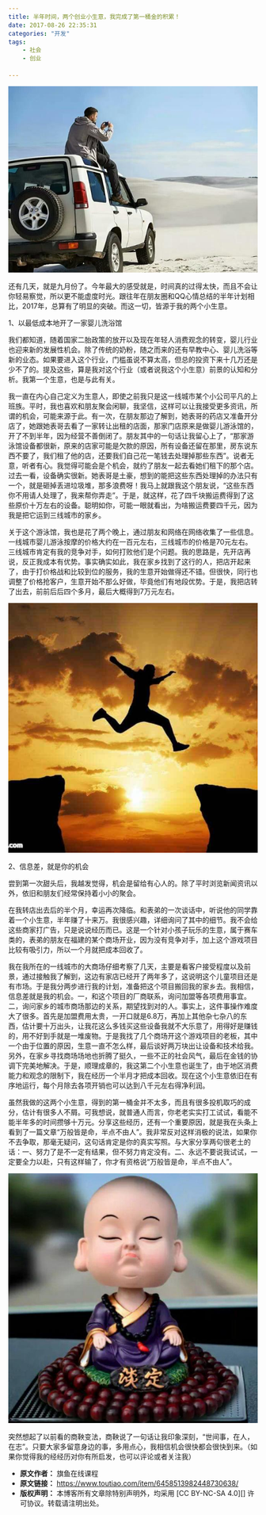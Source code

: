 ```yaml
---
title: 半年时间，两个创业小生意，我完成了第一桶金的积累！
date: 2017-08-26 22:35:31
categories: "开发"
tags:
	- 社会
	- 创业

---
```


![半年时间，两个创业小生意，我完成了第一桶金的积累！][AQIR-MEBN-BMBB.jpg]

还有几天，就是九月份了。今年最大的感受就是，时间真的过得太快，而且不会让你轻易察觉，所以更不能虚度时光。跟往年在朋友圈和QQ心情总结的半年计划相比，2017年，总算有了明显的突破。而这一切，皆源于我的两个小生意。

1、以最低成本地开了一家婴儿洗浴馆

我们都知道，随着国家二胎政策的放开以及现在年轻人消费观念的转变，婴儿行业也迎来新的发展性机会。除了传统的奶粉，随之而来的还有早教中心、婴儿洗浴等新的业态。如果要进入这个行业，门槛虽说不算太高，但总的投资下来十几万还是少不了的。提及这些，算是我对这个行业（或者说我这个小生意）前景的认知和分析。我第一个生意，也是与此有关。

我一直在内心自己定义为生意人，即使之前我只是这一线城市某个小公司平凡的上班族。平时，我也喜欢和朋友聚会闲聊，我坚信，这样可以让我接受更多资讯，所谓的机会，可能来源于此。有一次，在朋友那边了解到，她表哥的药店又准备开分店了，她跟她表哥去看了一家转让出租的店面，那家门店原来是做婴儿游泳馆的，开了不到半年，因为经营不善倒闭了。朋友其中的一句话让我留心上了，“那家游泳馆设备都很新，原来的店家可能是欠款的原因，所有设备还留在那里，房东说东西不要了，我们租了他的店，还要我们自己花一笔钱去处理掉那些东西”。说者无意，听者有心。我觉得可能会是个机会，就约了朋友一起去看她们租下的那个店。过去一看，设备确实很新。她表哥是土豪，想到的能把这些东西处理掉的办法只有一个，就是砸掉丢进垃圾堆，那多浪费呀！我马上就跟我这个朋友说，“这些东西你不用请人处理了，我来帮你弄走”。于是，就这样，花了四千块搬运费得到了这些原价十万左右的设备。聪明如你，可能一眼就看出，为啥搬运费要四千元，因为我是把它运到三线城市的家乡。

关于这个游泳馆，我也是花了两个晚上，通过朋友和网络在网络收集了一些信息。一线城市婴儿游泳按摩的价格大约在一百元左右，三线城市的价格是70元左右。三线城市肯定有我的竞争对手，如何打败他们是个问题。我的思路是，先开店再说，反正我成本有优势。事实确实如此，我在家乡找到了这行的人，把店开起来了，由于打价格战和比较到位的服务，我的生意开始做得还不错。但很快，同行也调整了价格抢客户，生意开始不那么好做，毕竟他们有地段优势。于是，我把店转了出去，前前后后四个多月，最后大概得到7万元左右。

![半年时间，两个创业小生意，我完成了第一桶金的积累！][V6RB-VJ32-QAAI.jpg]

2、信息差，就是你的机会

尝到第一次甜头后，我越发觉得，机会是留给有心人的。除了平时浏览新闻资讯以外，依旧和朋友们经常保持着小小的聚会。

在我转店出去后的半个月，幸运再次降临。和表弟的一次谈话中，听说他的同学靠着一个小生意，半年赚了十来万。我很感兴趣，详细询问了其中的细节。我不会给这些商家打广告，只是说说经历而已。这是一个针对小孩子玩乐的生意，属于赛车类的，表弟的朋友在福建的某个商场开业，因为没有竞争对手，加上这个游戏项目比较有吸引力，所以一个月就把成本回收了。

我在我所在的一线城市的大商场仔细考察了几天，主要是看客户接受程度以及前景，通过接触我了解到，这边有家店已经开了两年多了，这说明这个儿童项目还是有市场。于是我分两步进行我的计划，准备把这个项目搬回我的家乡去。我相信，信息差就是我的机会。一，和这个项目的厂商联系，询问加盟等各项费用事宜。二，询问家乡的城市商场那边的关系，期望找到对的人。事实上，这件事操作难度大了很多。首先是加盟费用太贵，一开口就是6.8万，再加上其他杂七杂八的东西，估计要十万出头，让我花这么多钱买这些设备我就不大乐意了，用得好是赚钱的，用不好到手就是一堆废物。于是我找了几个商场开这个游戏项目的老板，其中一个由于位置的原因，生意一直不怎么样，最后谈好两万块出让设备和技术给我。另外，在家乡寻找商场场地也折腾了挺久，一些不正的社会风气，最后在金钱的协调下完美地解决。于是，顺理成章的，我这第二个小生意也诞生了，由于地区消费能力和观念的限制下，我在经历一个半月才把成本回收。现在这个小生意依旧在有序地运行，每个月除去各项开销也可以达到八千元左右得净利润。

虽然我做的这两个小生意，得到的第一桶金并不太多，而且有很多投机取巧的成分，估计有很多人不屑。可我想说，就普通人而言，你老老实实打工试试，看能不能半年多的时间攒够十万元。分享这些经历，还有一个重要原因，就是我在头条上看到了一篇文章“万般皆是命，半点不由人”。我非常反对这样消极的说法，如果你不去争取，那毫无疑问，这句话肯定是你的真实写照。与大家分享两句很老土的话：一、努力了是不一定有结果，但不努力肯定没有。二、永远不要说我试试，一定要全力以赴，只有这样输了，你才有资格说“万般皆是命，半点不由人”。

![半年时间，两个创业小生意，我完成了第一桶金的积累！][BYNZ-IIYM-MFVA.jpg]

突然想起了以前看的商鞅变法，商鞅说了一句话让我印象深刻，“世间事，在人，在志”。只要大家多留意身边的事，多用点心，我相信机会很快都会很快到来。（如果你觉得我的经经历对你有所启发，也可以评论或者关注我）


[AQIR-MEBN-BMBB.jpg]: static/resources/crawler/AQIR-MEBN-BMBB.jpg
[V6RB-VJ32-QAAI.jpg]: static/resources/crawler/V6RB-VJ32-QAAI.jpg
[BYNZ-IIYM-MFVA.jpg]: static/resources/crawler/BYNZ-IIYM-MFVA.jpg
 *  **原文作者：** 旗鱼在线课程
 *  **原文链接：** https://www.toutiao.com/item/6458513982448730638/
 *  **版权声明：** 本博客所有文章除特别声明外，均采用 [CC BY-NC-SA 4.0][] 许可协议。转载请注明出处。

